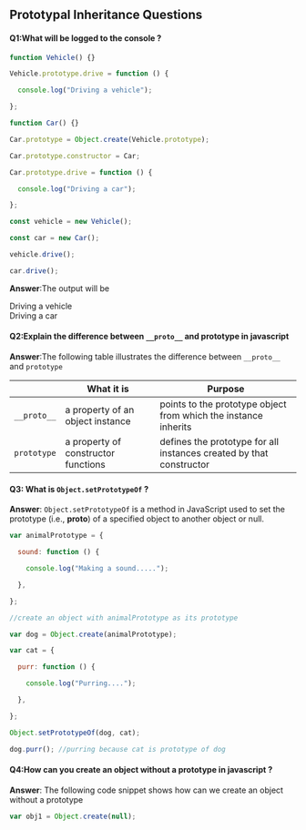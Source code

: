 ## Prototypal Inheritance Questions

#### Q1:What will be logged to the console ? 

```js
function Vehicle() {}

Vehicle.prototype.drive = function () {

  console.log("Driving a vehicle");

};

function Car() {}

Car.prototype = Object.create(Vehicle.prototype);

Car.prototype.constructor = Car;

Car.prototype.drive = function () {

  console.log("Driving a car");

};

const vehicle = new Vehicle();

const car = new Car();

vehicle.drive();

car.drive();
```

**Answer**:The output will be 

Driving a vehicle<br> Driving a car

#### Q2:Explain the difference between `__proto__` and prototype in javascript

**Answer**:The following table illustrates the difference between `__proto__` and `prototype`

|             | What it is                          | Purpose                                                      |
| ----------- | ----------------------------------- | ------------------------------------------------------------ |
| `__proto__` | a property of an object instance    | points to the prototype object from which the instance inherits |
| `prototype` | a property of constructor functions | defines the prototype for all instances created by that constructor |

#### Q3: What is `Object.setPrototypeOf` ? 

**Answer**: `Object.setPrototypeOf`  is a method in JavaScript used to set the prototype (i.e., __proto__) of a specified object to another object or null.

```javascript
var animalPrototype = {

  sound: function () {

    console.log("Making a sound.....");

  },

};

//create an object with animalPrototype as its prototype

var dog = Object.create(animalPrototype);

var cat = {

  purr: function () {

    console.log("Purring....");

  },

};

Object.setPrototypeOf(dog, cat);

dog.purr(); //purring because cat is prototype of dog
```

#### Q4:How can you create an object without a prototype in javascript ?

**Answer**: The following code snippet shows how can we create an object without a prototype 

```js
var obj1 = Object.create(null);
```

